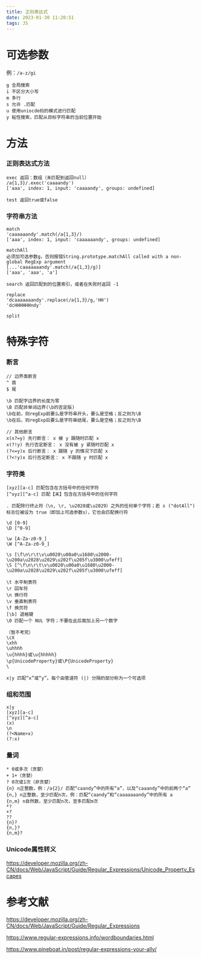 ```yaml
---
title: 正则表达式
date: 2023-01-30 11:20:51
tags: JS
---
```


# 可选参数
例：`/a-z/gi`
```
g 全局搜索
i 不区分大小写
m 多行
s 允许 .匹配
u 使用uniocde码的模式进行匹配
y 粘性搜索，匹配从目标字符串的当前位置开始
```

# 方法

### 正则表达式方法
```
exec 返回：数组（未匹配到返回null）
/a{1,3}/.exec('caaaandy')
['aaa', index: 1, input: 'caaaandy', groups: undefined]

test 返回true或false
```

### 字符串方法

```
match 
'caaaaaandy'.match(/a{1,3}/)
['aaa', index: 1, input: 'caaaaaandy', groups: undefined]

matchAll
必须加可选参数g，否则报错String.prototype.matchAll called with a non-global RegExp argument
[...'caaaaaaandy'.match(/a{1,3}/g)]
['aaa', 'aaa', 'a']

search 返回匹配到的位置索引，或者在失败时返回 -1 

replace  
'dcaaaaaaandy'.replace(/a{1,3}/g,'HH')
'dcHHHHHHndy'

split
```

# 特殊字符

### 断言
```
// 边界类断言
^ 首
$ 尾

\b 匹配字边界的长度为零
\B 匹配非单词边界(\b的否定版)
\b在前，则regExp前要么是字符串开头，要么是空格；反之则为\B
\b在后，则regExp后要么是字符串结尾，要么是空格；反之则为\B

// 其他断言
x(x?=y) 先行断言： x 被 y 跟随时匹配 x
x(?!y) 先行否定断言： x 没有被 y 紧随时匹配 x
(?<=y)x 后行断言： x 跟随 y 的情况下匹配 x
(?<!y)x 后行否定断言： x 不跟随 y 时匹配 x
```

### 字符类
```
[xyz][a-c] 匹配包含在方括号中的任何字符
[^xyz][^a-c] 匹配【未】包含在方括号中的任何字符

. 匹配除行终止符（\n, \r, \u2028或\u2029）之外的任何单个字符；若 s ("dotAll") 标志位被设为 true（即加上可选参数s），它也会匹配换行符

\d [0-9]
\D [^0-9]

\w [A-Za-z0-9_]
\W [^A-Za-z0-9_]

\s [\f\n\r\t\v\u0020\u00a0\u1680\u2000-\u200a\u2028\u2029\u202f\u205f\u3000\ufeff]
\S [^\f\n\r\t\v\u0020\u00a0\u1680\u2000-\u200a\u2028\u2029\u202f\u205f\u3000\ufeff]

\t 水平制表符
\r 回车符
\n 换行符
\v 垂直制表符
\f 换页符
[\b] 退格键
\0 匹配一个 NUL 字符；不要在此后面加上另一个数字

（暂不考究）
\cX
\xhh
\uhhhh
\u{hhhh}或\u{hhhhh}
\p{UnicodeProperty}或\P{UnicodeProperty}
\

x|y 匹配“x”或“y”。每个由管道符 (|) 分隔的部分称为一个可选项
```

### 组和范围
```
x|y
[xyz][a-c]
[^xyz][^a-c]
(x)
\n
(?<Name>x)
(?:x)
```

### 量词
```
* 0或多次（贪婪）
+ 1+（贪婪）
? 0次或1次（非贪婪）
{n} n正整数，例：/a{2}/ 匹配“caandy”中的所有“a”，以及“caaandy”中的前两个“a”
{n,} n正整数，至少匹配n次，例：匹配“caandy”和“caaaaaaandy”中的所有 a
{n,m} n自然数，至少匹配n次，至多匹配m次
*? 
+?
??
{n}?
{n,}?
{n,m}?
```

### Unicode属性转义
https://developer.mozilla.org/zh-CN/docs/Web/JavaScript/Guide/Regular_Expressions/Unicode_Property_Escapes

# 参考文献

https://developer.mozilla.org/zh-CN/docs/Web/JavaScript/Guide/Regular_Expressions

https://www.regular-expressions.info/wordboundaries.html

https://www.pineboat.in/post/regular-expressions-your-ally/